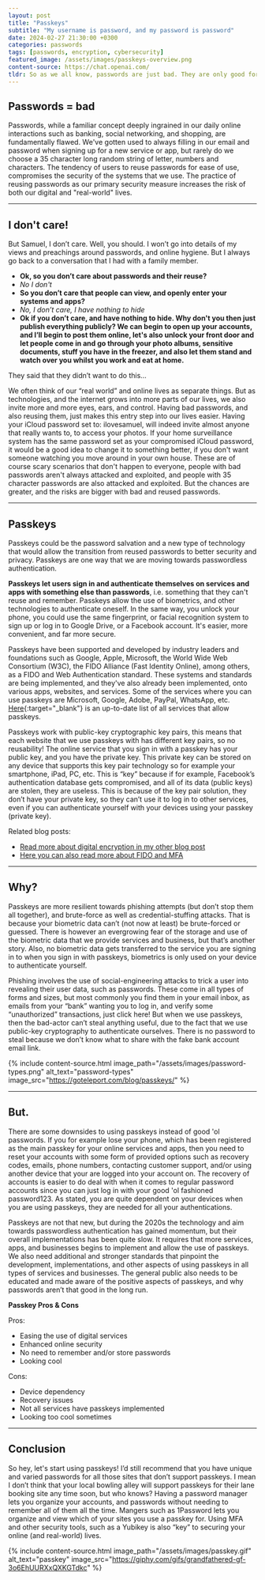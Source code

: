 ```yaml
---
layout: post
title: "Passkeys"
subtitle: "My username is password, and my password is password"
date: 2024-02-27 21:30:00 +0300
categories: passwords
tags: [passwords, encryption, cybersecurity]
featured_image: /assets/images/passkeys-overview.png
content-source: https://chat.openai.com/
tldr: So as we all know, passwords are just bad. They are only good for when you want to get into that very prestigious German nightclub. Passkeys is the secure and convenient way to move towards a passwordless future.
---
```


## Passwords = bad

Passwords, while a familiar concept deeply ingrained in our daily online interactions such as banking, social networking, and shopping, are fundamentally flawed. We've gotten used to always filling in our email and password when signing up for a new service or app, but rarely do we choose a 35 character long random string of letter, numbers and characters. The tendency of users to reuse passwords for ease of use, compromises the security of the systems that we use. The practice of reusing passwords as our primary security measure increases the risk of both our digital and "real-world" lives.

<hr />

## I don't care!

But Samuel, I don’t care. Well, you should. I won’t go into details of my views and preachings around passwords, and online hygiene. But I always go back to a conversation that I had with a family member.

- <b>Ok, so you don’t care about passwords and their reuse?</b>
- <i>No I don't</i>
- <b>So you don’t care that people can view, and openly enter your systems and apps?</b>
- <i>No, I don’t care, I have nothing to hide</i>
- <b>Ok if you don’t care, and have nothing to hide. Why don't you then just publish everything publicly? We can begin to open up your accounts, and I’ll begin to post them online, let's also unlock your front door and let people come in and go through your photo albums, sensitive documents, stuff you have in the freezer, and also let them stand and watch over you whilst you work and eat at home.</b>

They said that they didn’t want to do this...

We often think of our “real world” and online lives as separate things. But as technologies, and the internet grows into more parts of our lives, we also invite more and more eyes, ears, and control. Having bad passwords, and also reusing them, just makes this entry step into our lives easier. Having your iCloud password set to: ilovesamuel, will indeed invite almost anyone that really wants to, to access your photos. If your home surveillance system has the same password set as your compromised iCloud password, it would be a good idea to change it to something better, if you don't want someone watching you move around in your own house. These are of course scary scenarios that don't happen to everyone, people with bad passwords aren't always attacked and exploited, and people with 35 character passwords are also attacked and exploited. But the chances are greater, and the risks are bigger with bad and reused passwords.

<hr />

## Passkeys

Passkeys could be the password salvation and a new type of technology that would allow the transition from reused passwords to better security and privacy. Passkeys are one way that we are moving towards passwordless authentication.

<b>Passkeys let users sign in and authenticate themselves on services and apps with something else than passwords</b>, i.e. something that they can't reuse and remember. Passkeys allow the use of biometrics, and other technologies to authenticate oneself. In the same way, you unlock your phone, you could use the same fingerprint, or facial recognition system to sign up or log in to Google Drive, or a Facebook account. It's easier, more convenient, and far more secure.

Passkeys have been supported and developed by industry leaders and foundations such as Google, Apple, Microsoft, the World Wide Web Consortium (W3C), the FIDO Alliance (Fast Identity Online), among others, as a FIDO and Web Authentication standard. These systems and standards are being implemented, and they've also already been implemented, onto various apps, websites, and services. Some of the services where you can use passkeys are Microsoft, Google, Adobe, PayPal, WhatsApp, etc. [Here](https://passkeys.directory/){:target="\_blank"} is an up-to-date list of all services that allow passkeys.

Passkeys work with public-key cryptographic key pairs, this means that each website that we use passkeys with has different key pairs, so no reusability! The online service that you sign in with a passkey has your public key, and you have the private key. This private key can be stored on any device that supports this key pair technology so for example your smartphone, iPad, PC, etc. This is “key” because if for example, Facebook’s authentication database gets compromised, and all of its data (public keys) are stolen, they are useless. This is because of the key pair solution, they don’t have your private key, so they can’t use it to log in to other services, even if you can authenticate yourself with your devices using your passkey (private key).

Related blog posts:

- [Read more about digital encryption in my other blog post](https://www.samuelgranvik.tech/digital-encryption-overview)
- [Here you can also read more about FIDO and MFA](https://www.samuelgranvik.tech/fido)

<hr />

## Why?

Passkeys are more resilient towards phishing attempts (but don’t stop them all together), and brute-force as well as credential-stuffing attacks. That is because your biometric data can’t (not now at least) be brute-forced or guessed. There is however an evergrowing fear of the storage and use of the biometric data that we provide services and business, but that’s another story. Also, no biometric data gets transferred to the service you are signing in to when you sign in with passkeys, biometrics is only used on your device to authenticate yourself.

Phishing involves the use of social-engineering attacks to trick a user into revealing their user data, such as passwords. These come in all types of forms and sizes, but most commonly you find them in your email inbox, as emails from your “bank” wanting you to log in, and verify some “unauthorized” transactions, just click here! But when we use passkeys, then the bad-actor can’t steal anything useful, due to the fact that we use public-key cryptography to authenticate ourselves. There is no password to steal because we don’t know what to share with the fake bank account email link.

{% include content-source.html image_path="/assets/images/password-types.png" alt_text="password-types" image_src="https://goteleport.com/blog/passkeys/" %}

<hr />

## But.

There are some downsides to using passkeys instead of good 'ol passwords. If you for example lose your phone, which has been registered as the main passkey for your online services and apps, then you need to reset your accounts with some form of provided options such as recovery codes, emails, phone numbers, contacting customer support, and/or using another device that your are logged into your account on. The recovery of accounts is easier to do deal with when it comes to regular password accounts since you can just log in with your good 'ol fashioned password123. As stated, you are quite dependent on your devices when you are using passkeys, they are needed for all your authentications.

Passkeys are not that new, but during the 2020s the technology and aim towards passwordless authentication has gained momentum, but their overall implementations has been quite slow. It requires that more services, apps, and businesses begins to implement and allow the use of passkeys. We also need additional and stronger standards that pinpoint the development, implementations, and other aspects of using passkeys in all types of services and businesses. The general public also needs to be educated and made aware of the positive aspects of passkeys, and why passwords aren’t that good in the long run.

<b>Passkey Pros & Cons</b>

Pros:

- Easing the use of digital services
- Enhanced online security
- No need to remember and/or store passwords
- Looking cool

Cons:

- Device dependency
- Recovery issues
- Not all services have passkeys implemented
- Looking too cool sometimes

<hr />

## Conclusion

So hey, let's start using passkeys! I’d still recommend that you have unique and varied passwords for all those sites that don’t support passkeys. I mean I don’t think that your local bowling alley will support passkeys for their lane booking site any time soon, but who knows? Having a password manager lets you organize your accounts, and passwords without needing to remember all of them all the time. Mangers such as 1Password lets you organize and view which of your sites you use a passkey for. Using MFA and other security tools, such as a Yubikey is also “key” to securing your online (and real-world) lives.

{% include content-source.html image_path="/assets/images/passkey.gif" alt_text="passkey" image_src="https://giphy.com/gifs/grandfathered-gf-3o6EhUURXxQXKGTdkc" %}
